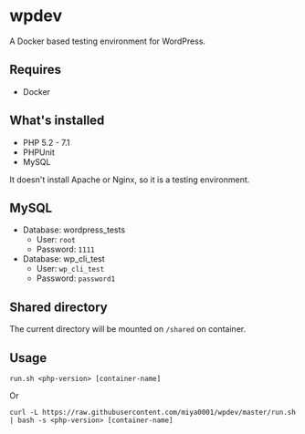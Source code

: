 # wpdev

A Docker based testing environment for WordPress.

## Requires

* Docker

## What's installed

* PHP 5.2 - 7.1
* PHPUnit
* MySQL

It doesn't install Apache or Nginx, so it is a testing environment.

## MySQL

* Database: wordpress_tests
  * User: `root`
  * Password: `1111`
* Database: wp_cli_test
  * User: `wp_cli_test`
  * Password: `password1`

## Shared directory

The current directory will be mounted on `/shared` on container.

## Usage

```
run.sh <php-version> [container-name]
```

Or

```
curl -L https://raw.githubusercontent.com/miya0001/wpdev/master/run.sh | bash -s <php-version> [container-name]
```
